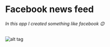 # Facebook news feed

###### In this app I created something like facebook :blush:

![alt tag](https://raw.githubusercontent.com/lugearma/FacebookNewsFeed/master/path/to/giphy.gif)

